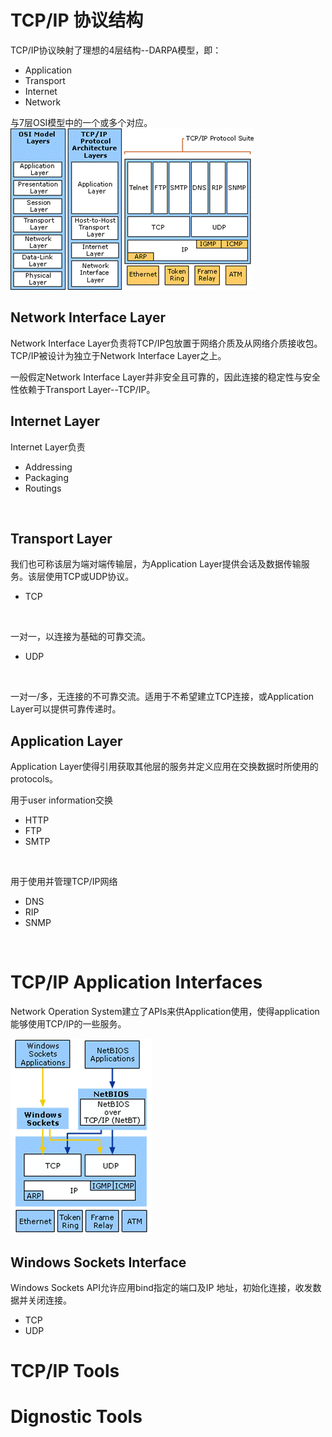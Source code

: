 

# TCP/IP 协议结构

TCP/IP协议映射了理想的4层结构--DARPA模型，即：
- Application
- Transport
- Internet
- Network

与7层OSI模型中的一个或多个对应。
![image info](../Image/protocol%20architecture.gif)

## Network Interface Layer
Network Interface Layer负责将TCP/IP包放置于网络介质及从网络介质接收包。TCP/IP被设计为独立于Network Interface Layer之上。
<br>

一般假定Network Interface Layer并非安全且可靠的，因此连接的稳定性与安全性依赖于Transport Layer--TCP/IP。
<br>

## Internet Layer
Internet Layer负责
- Addressing
- Packaging
- Routings
<br>

## Transport Layer
我们也可称该层为端对端传输层，为Application Layer提供会话及数据传输服务。该层使用TCP或UDP协议。
<br>

- TCP
<br>

一对一，以连接为基础的可靠交流。
- UDP
<br>

一对一/多，无连接的不可靠交流。适用于不希望建立TCP连接，或Application Layer可以提供可靠传递时。
<br>

## Application Layer
Application Layer使得引用获取其他层的服务并定义应用在交换数据时所使用的protocols。
<br>

用于user information交换
- HTTP
- FTP
- SMTP
<br>

用于使用并管理TCP/IP网络
- DNS
- RIP
- SNMP
<br>

# TCP/IP Application Interfaces
Network Operation System建立了APIs来供Application使用，使得application能够使用TCP/IP的一些服务。
<br>

![image info](../Image/APIs%20for%20TCPIP.gif )
<br>

## Windows Sockets Interface
Windows Sockets API允许应用bind指定的端口及IP 地址，初始化连接，收发数据并关闭连接。
- TCP
- UDP

# TCP/IP Tools

# Dignostic Tools
